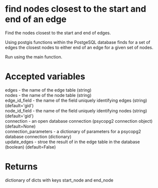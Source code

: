# find nodes closest to the start and end of an edge
Find the nodes closest to the start and end of edges.

Using postgis functions within the PostgeSQL database finds for a set of edges the closest nodes to either end of an edge for a given set of nodes.

Run using the main function.

# Accepted variables
edges - the name of the edge table (string)  
nodes - the name of the node table (string)  
edge_id_field - the name of the field uniquely identifying edges (string) (default='gid')  
node_id_field - the name of the field uniquely identifying nodes (string) (default='gid')  
connection - an open database connection (psycopg2 connection object) (default=None)  
connection_parameters - a dictionary of parameters for a psycopg2 database connection (dictionary)  
update_edges - stroe the result of in the edge table in the database (boolean) (default=False)  

# Returns
dictionary of dicts with keys start_node and end_node
